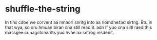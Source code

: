 # shuffle-the-string
In tihs cdoe we corvent aa nmaorl snritg into aa riomdnezad sirtng. 
Btu in that wya, so oru hmuan biran cna still read it. 
adn if yuo cna siltl raed this massgee cunagotonarilts yuo hvae aa sntrog msdenit.

